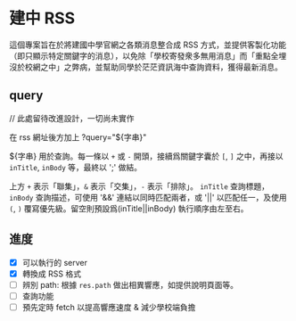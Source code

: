 # 建中 RSS
這個專案旨在於將建國中學官網之各類消息整合成 RSS 方式，並提供客製化功能（即只顯示特定關鍵字的消息），以免除「學校寄發衆多無用消息」而「重點全埋沒於校網之中」之弊病，並幫助同學於茫茫資訊海中查詢資料，獲得最新消息。

## query
  // 此處留待改進設計，一切尚未實作

在 rss 網址後方加上 ?query="${字串}"

${字串} 用於查詢。每一條以 `+` 或 `-` 開頭，接續爲關鍵字囊於 `[`, `]` 之中，再接以 `inTitle`, `inBody` 等，最終以 ';' 做結。

上方 `+` 表示「聯集」，`&` 表示「交集」，`-` 表示「排除」。
`inTitle` 查詢標題，`inBody` 查詢描述，可使用 '&&' 連結以同時匹配兩者，或 '||' 以匹配任一，及使用 `(`, `)` 覆寫優先級。留空則預設爲(inTitle||inBody)
執行順序由左至右。

## 進度
- [x] 可以執行的 server
- [x] 轉換成 RSS 格式
- [ ] 辨別 path: 根據 `res.path` 做出相異響應，如提供說明頁面等。
- [ ] 查詢功能
- [ ] 預先定時 fetch 以提高響應速度 & 減少學校端負擔
